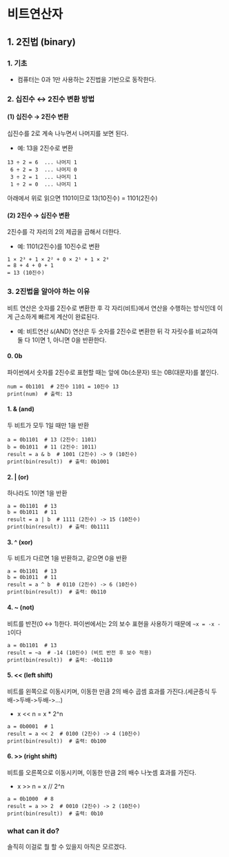 # 비트연산자
## 1. 2진법 (binary)
### 1. 기초
- 컴퓨터는 0과 1만 사용하는 2진법을 기반으로 동작한다.
### 2. 십진수 ↔ 2진수 변환 방법
#### (1) 십진수 → 2진수 변환
십진수를 2로 계속 나누면서 나머지를 보면 된다.
- 예: 13을 2진수로 변환
```
13 ÷ 2 = 6  ... 나머지 1
 6 ÷ 2 = 3  ... 나머지 0
 3 ÷ 2 = 1  ... 나머지 1
 1 ÷ 2 = 0  ... 나머지 1
```
아래에서 위로 읽으면 1101이므로 13(10진수) = 1101(2진수)
#### (2) 2진수 → 십진수 변환
2진수를 각 자리의 2의 제곱을 곱해서 더한다.
- 예: 1101(2진수)를 10진수로 변환
```
1 × 2³ + 1 × 2² + 0 × 2¹ + 1 × 2⁰  
= 8 + 4 + 0 + 1  
= 13 (10진수)
```
### 3. 2진법을 알아야 하는 이유
비트 연산은 숫자를 2진수로 변환한 후 각 자리(비트)에서 연산을 수행하는 방식인데 이게 근소하게 빠르게 계산이 완료된다.
- 예: 비트연산 `&`(AND) 연산은 두 숫자를 2진수로 변환한 뒤 각 자릿수를 비교하여 둘 다 1이면 1, 아니면 0을 반환한다.
#### 0. 0b
파이썬에서 숫자를 2진수로 표현할 때는 앞에 0b(소문자) 또는 0B(대문자)를 붙인다.
```
num = 0b1101  # 2진수 1101 = 10진수 13
print(num)  # 출력: 13
```
#### 1. & (and)
두 비트가 모두 1일 때만 1을 반환
```
a = 0b1101  # 13 (2진수: 1101)
b = 0b1011  # 11 (2진수: 1011)
result = a & b  # 1001 (2진수) -> 9 (10진수)
print(bin(result))  # 출력: 0b1001
```
#### 2. | (or)
하나라도 1이면 1을 반환
```
a = 0b1101  # 13
b = 0b1011  # 11
result = a | b  # 1111 (2진수) -> 15 (10진수)
print(bin(result))  # 출력: 0b1111
```
#### 3. ^ (xor)
두 비트가 다르면 1을 반환하고, 같으면 0을 반환
```
a = 0b1101  # 13
b = 0b1011  # 11
result = a ^ b  # 0110 (2진수) -> 6 (10진수)
print(bin(result))  # 출력: 0b110
```
#### 4. ~ (not)
비트를 반전(0 ↔ 1)한다. 파이썬에서는 2의 보수 표현을 사용하기 때문에 `~x = -x - 1`이다
```
a = 0b1101  # 13
result = ~a  # -14 (10진수) (비트 반전 후 보수 적용)
print(bin(result))  # 출력: -0b1110
```
#### 5. << (left shift)
비트를 왼쪽으로 이동시키며, 이동한 만큼 2의 배수 곱셈 효과를 가진다.(세균증식 두배->두배->두배->...)
- x << n = x * 2^n
```
a = 0b0001  # 1
result = a << 2  # 0100 (2진수) -> 4 (10진수)
print(bin(result))  # 출력: 0b100
```
#### 6. >> (right shift)
비트를 오른쪽으로 이동시키며, 이동한 만큼 2의 배수 나눗셈 효과를 가진다.
- x >> n = x // 2^n
```
a = 0b1000  # 8
result = a >> 2  # 0010 (2진수) -> 2 (10진수)
print(bin(result))  # 출력: 0b10
```
### what can it do?
솔직히 이걸로 뭘 할 수 있을지 아직은 모르겠다.